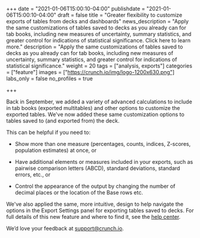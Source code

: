 +++
date = "2021-01-06T15:00:10-04:00"
publishdate = "2021-01-06T15:00:10-04:00"
draft = false
title = "Greater flexibility to customize exports of tables from decks and dashboards"
news_description = "Apply the same customizations of tables saved to decks as you already can for tab books, including new measures of uncertainty, summary statistics, and greater control for indications of statistical significance. Click here to learn more."
description = "Apply the same customizations of tables saved to decks as you already can for tab books, including new measures of uncertainty, summary statistics, and greater control for indications of statistical significance."
weight = 20
tags = ["analysis, exports"]
categories = ["feature"]
images = ["https://crunch.io/img/logo-1200x630.png"]
labs_only = false
no_profiles = true

+++

Back in September, we added a variety of advanced calculations to include in tab books (exported multitables) and other options to customize the exported tables. We've now added these same customization options to tables saved to (and exported from) the deck.

This can be helpful if you need to:

* Show more than one measure (percentages, counts, indices, Z-scores, population estimates) at once, or

* Have additional elements or measures included in your exports, such as pairwise comparison letters (ABCD), standard deviations, standard errors, etc., or

* Control the appearance of the output by changing the number of decimal places or the location of the Base rows etc.

We've also applied the same, more intuitive, design to help navigate the options in the Export Settings panel for exporting tables saved to decks. For full details of this new feature and where to find it, see the [help center](https://help.crunch.io/hc/en-us/articles/360052215611-Customize-Export-Settings).

We’d love your feedback at [support@crunch.io](mailto:support@crunch.io).

